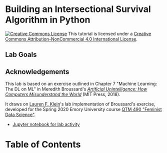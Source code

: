 # Building an Intersectional Survival Algorithm in Python

<a href="http://creativecommons.org/licenses/by-nc/4.0/" rel="license"><img style="border-width: 0;" src="https://i.creativecommons.org/l/by-nc/4.0/88x31.png" alt="Creative Commons License" /></a>
This tutorial is licensed under a <a href="http://creativecommons.org/licenses/by-nc/4.0/" rel="license">Creative Commons Attribution-NonCommercial 4.0 International License</a>.

## Lab Goals

## Acknowledgements

This lab is based on an exercise outlined in Chapter 7 "Machine Learning: The DL on ML" in Meredith Broussard's [*Artificial Unintelligence: How Computers Misunderstand the World*](https://mitpress.mit.edu/books/artificial-unintelligence) (MIT Press, 2018).

It draws on [Lauren F. Klein](https://lklein.com/)'s lab implementation of Broussard's exercise, developed for the Spring 2020 Emory University course [QTM 490 "Feminist Data Science"](https://github.com/laurenfklein/feminist-data-science).
- [Jupyter notebook for lab activity](https://github.com/laurenfklein/feminist-data-science/blob/master/notebooks/lab2-survival/lab2-survival-inclass.ipynb)



# Table of Contents

